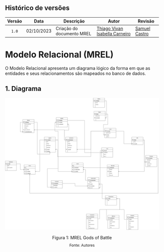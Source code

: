 ## Histórico de versões

| Versão |    Data    | Descrição                | Autor                                              | Revisão |
| :----: | :--------: | ------------------------ | -------------------------------------------------- | ------- |
| `1.0`  | 02/10/2023 | Criação do documento MREL |  [Thiago Vivan](https://github.com/thiago-vivan) [Isabella Carneiro](https://github.com/isabellacgmsa) |   [Samuel Castro](https://github.com/SamuelCastro7)      |



# Modelo Relacional (MREL)

O Modelo Relacional apresenta um diagrama lógico da forma em que as entidades e seus relacionamentos são mapeados no banco de dados.

## 1. Diagrama


<img src= '../../images/MREL1.png'> </img>

<div style="text-align: center">
<p>Figura 1: MREL Gods of Battle</p>
<p style="margin-top: -1%; font-size: 12px">Fonte: Autores</p>
</div>
